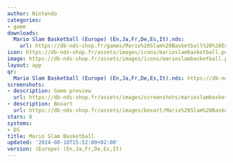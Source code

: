 ```yaml
---
author: Nintendo
categories:
- game
downloads:
  Mario Slam Basketball (Europe) (En,Ja,Fr,De,Es,It).nds:
    url: https://db-nds-shop.fr/games/Mario%20Slam%20Basketball%20%28Europe%29%20%28En%2CJa%2CFr%2CDe%2CEs%2CIt%29.zip
icon: https://db-nds-shop.fr/assets/images/icons/marioslambasketball.png
image: https://db-nds-shop.fr/assets/images/icons/marioslambasketball.png
layout: app
qr:
  Mario Slam Basketball (Europe) (En,Ja,Fr,De,Es,It).nds: https://db-nds-shop.fr/qr/mario-slam-basketball-europe-enjafrdeesit-nds.png
screenshots:
- description: Game preview
  url: https://db-nds-shop.fr/assets/images/screenshots/marioslambasketball/marioslambasketball.png
- description: Boxart
  url: https://db-nds-shop.fr/assets/images/boxart/Mario%20Slam%20Basketball%20(Europe)%20(En%2CJa%2CFr%2CDe%2CEs%2CIt).nds.png
stars: 0
systems:
- DS
title: Mario Slam Basketball
updated: '2024-08-10T15:52:00+02:00'
version: (Europe) (En,Ja,Fr,De,Es,It)
---
```

